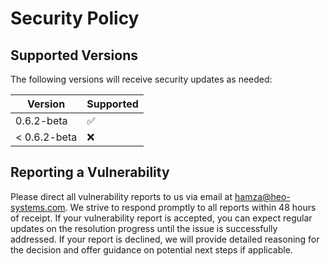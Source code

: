 # Security Policy

## Supported Versions

The following versions will receive security updates as needed:

| Version       | Supported          |
| ------------  | ------------------ |
| 0.6.2-beta    | :white_check_mark: |
| < 0.6.2-beta  | :x:                |

## Reporting a Vulnerability

Please direct all vulnerability reports to us via email at hamza@heo-systems.com. 
We strive to respond promptly to all reports within 48 hours of receipt. If your vulnerability report is accepted, 
you can expect regular updates on the resolution progress until the issue is successfully addressed. 
If your report is declined, we will provide detailed reasoning for the decision and offer guidance on potential next steps if applicable.
